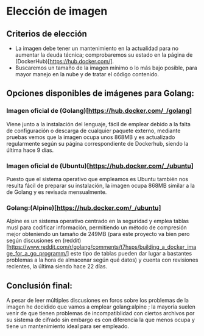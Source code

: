 # Elección de imagen

## Criterios de elección
- La imagen debe tener un mantenimiento en la actualidad para no aumentar la deuda técnica; comprobaremos su estado en la página de (DockerHub)[https://hub.docker.com/].
- Buscaremos un tamaño de la imagen mínimo o lo más bajo posible, para mayor manejo en la nube y de tratar el código contenido.

## Opciones disponibles de imágenes para Golang:

### Imagen oficial de (Golang)[https://hub.docker.com/_/golang]

Viene junto a la instalación del lenguaje, fácil de emplear debido a la falta de configuración o descarga de cualquier paquete externo, mediante pruebas vemos que la imagen ocupa unos 868MB y es actualizado regularmente según su página correspondiente de Dockerhub, siendo la última hace 9 días.

### Imagen oficial de (Ubuntu)[https://hub.docker.com/_/ubuntu]

Puesto que el sistema operativo que empleamos es Ubuntu también nos resulta fácil de preparar su instalación, la imagen ocupa 868MB similar a la de Golang y es revisada mensualmente.

### Golang:(Alpine)[https://hub.docker.com/_/ubuntu]

Alpine es un sistema operativo centrado en la seguridad y emplea tablas musl para codificar información, permitiendo un método de compresión mejor obteniendo un tamaño de 249MB (para este proyecto va bien pero según discusiones en (reddit)[https://www.reddit.com/r/golang/comments/t7hsps/building_a_docker_image_for_a_go_programm/] este tipo de tablas pueden dar lugar a bastantes problemas a la hora de almacenar según qué datos) y cuenta con revisiones recientes, la última siendo hace 22 días.

## Conclusión final:

A pesar de leer múltiples discusiones en foros sobre los problemas de la imagen he decidido que vamos a emplear golang:alpine ; la mayoría suelen venir de que tienen problemas de incompatiblidad con ciertos archivos por su sistema de cifrado sin embargo es con diferencia la que menos ocupa y tiene un mantenimiento ideal para ser empleado.